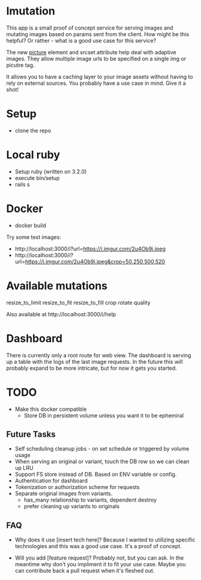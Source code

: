 # Imutation

This app is a small proof of concept service for serving images and mutating images based on params sent from the client. How might be this helpful? Or rather - what is a good use case for this service?

The new [picture](https://developer.mozilla.org/en-US/docs/Web/HTML/Element/picture) element and srcset attribute help deal with adaptive images.  They allow multiple image urls to be specified on a single img or picutre tag.

It allows you to have a caching layer to your image assets without having to rely on external sources. You probably have a use case in mind. Give it a shot!

# Setup
- clone the repo

# Local ruby
- Setup ruby (written on 3.2.0)
- execute bin/setup
- rails s

# Docker
- docker build

Try some test images:
- http://localhost:3000/i?url=https://i.imgur.com/2u4Ob9i.jpeg
- http://localhost:3000/i?url=https://i.imgur.com/2u4Ob9i.jpeg&crop=50,250,500,520

# Available mutations
resize_to_limit
resize_to_fit
resize_to_fill
crop
rotate
quality

Also available at http://localhost:3000/i/help

# Dashboard
There is currently only a root route for web view. The dashboard is serving up a table with the logs of the last image requests. In the future this will probably expand
to be more intricate, but for now it gets you started.

# TODO
* Make this docker compatible
  * Store DB in persistent volume unless you want it to be ephemiral

## Future Tasks
* Self scheduling cleanup jobs - on set schedule or triggered by volume usage
* When serving an original or variant, touch the DB row so we can clean up LRU
* Support FS store instead of DB. Based on ENV variable or config.
* Authentication for dashboard
* Tokenization or authorization scheme for requests
* Separate original images from variants.
  * has_many relationship to variants, dependent destroy
  * prefer cleaning up variants to originals

## FAQ
* Why does it use [insert tech here]? Because I wanted to utilizing specific technologies and this was a good use case. It's a proof of concept.

* Will you add [feature request]? Probably not, but you can ask. In the meantime why don't you impliment it to fit your use case. Maybe you can
contribute back a pull request when it's fleshed out.
